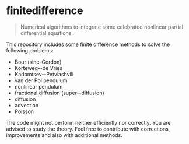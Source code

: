 # finitedifference

> Numerical algorithms to integrate some celebrated nonlinear partial differential equations.

This repository includes some finite difference methods to solve the following problems:

- Bour (sine-Gordon)
- Korteweg--de Vries
- Kadomtsev--Petviashvili
- van der Pol pendulum
- nonlinear pendulum
- fractional diffusion (super--diffusion)
- diffusion
- advection 
- Poisson

The code might not perform neither efficiently nor correctly. You are advised to study the theory. Feel free to contribute with corrections, improvements and also with additional methods.
